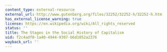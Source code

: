 ```yaml
---
content_type: external-resource
external_url: http://www.gutenberg.org/files/32252/32252-h/32252-h.htm
has_external_license_warning: true
license: https://en.wikipedia.org/wiki/All_rights_reserved
status: ''
title: The Stages in the Social History of Capitalism
uid: f2c4adf0-1a40-4944-9307-b6d1052a2376
wayback_url: ''
---
```

